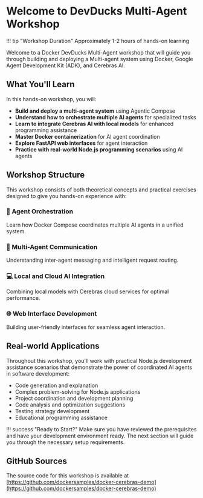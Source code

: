 # Welcome to DevDucks Multi-Agent Workshop

!!! tip "Workshop Duration"
    Approximately 1-2 hours of hands-on learning

Welcome to a Docker DevDucks Multi-Agent workshop that will guide you through building and deploying a Multi-agent system using Docker, Google Agent Development Kit (ADK), and Cerebras AI.

## What You'll Learn

In this hands-on workshop, you will:

- **Build and deploy a multi-agent system** using Agentic Compose
- **Understand how to orchestrate multiple AI agents** for specialized tasks  
- **Learn to integrate Cerebras AI with local models** for enhanced programming assistance
- **Master Docker containerization** for AI agent coordination
- **Explore FastAPI web interfaces** for agent interaction
- **Practice with real-world Node.js programming scenarios** using AI agents

## Workshop Structure

This workshop consists of both theoretical concepts and practical exercises designed to give you hands-on experience with:

### 🎼 Agent Orchestration
Learn how Docker Compose coordinates multiple AI agents in a unified system.

### 🤖 Multi-Agent Communication  
Understanding inter-agent messaging and intelligent request routing.

### 💻 Local and Cloud AI Integration
Combining local models with Cerebras cloud services for optimal performance.

### 🌐 Web Interface Development
Building user-friendly interfaces for seamless agent interaction.

## Real-world Applications

Throughout this workshop, you'll work with practical Node.js development assistance scenarios that demonstrate the power of coordinated AI agents in software development:

- Code generation and explanation
- Complex problem-solving for Node.js applications
- Project coordination and development planning  
- Code analysis and optimization suggestions
- Testing strategy development
- Educational programming assistance

!!! success "Ready to Start?"
    Make sure you have reviewed the prerequisites and have your development environment ready. The next section will guide you through the necessary setup requirements.

## GitHub Sources

The source code for this workshop is available at [https://github.com/dockersamples/docker-cerebras-demo](https://github.com/dockersamples/docker-cerebras-demo)
